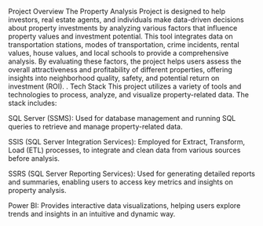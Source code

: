 Project Overview
The Property Analysis Project is designed to help investors, real estate agents, and individuals make data-driven decisions about property investments by analyzing various factors that influence property values and investment potential. This tool integrates data on transportation stations, modes of transportation, crime incidents, rental values, house values, and local schools to provide a comprehensive analysis. By evaluating these factors, the project helps users assess the overall attractiveness and profitability of different properties, offering insights into neighborhood quality, safety, and potential return on investment (ROI).
.
Tech Stack
This project utilizes a variety of tools and technologies to process, analyze, and visualize property-related data. The stack includes:

SQL Server (SSMS): Used for database management and running SQL queries to retrieve and manage property-related data.

SSIS (SQL Server Integration Services): Employed for Extract, Transform, Load (ETL) processes, to integrate and clean data from various sources before analysis.

SSRS (SQL Server Reporting Services): Used for generating detailed reports and summaries, enabling users to access key metrics and insights on property analysis.

Power BI: Provides interactive data visualizations, helping users explore trends and insights in an intuitive and dynamic way.
